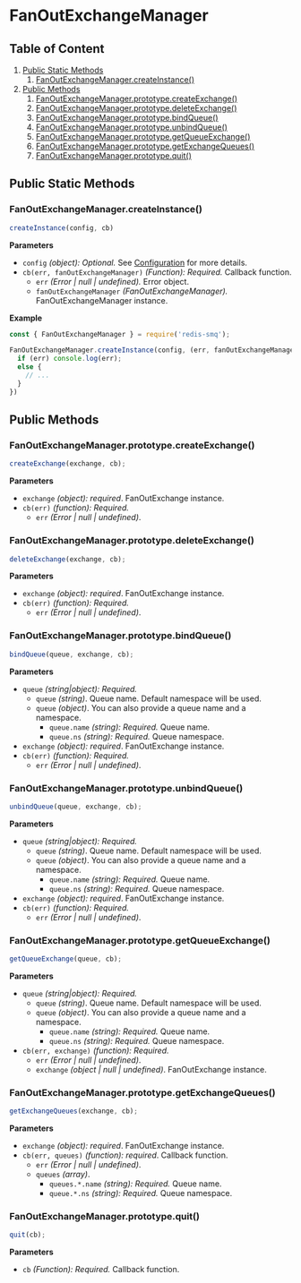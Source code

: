 # FanOutExchangeManager

## Table of Content

1. [Public Static Methods](#public-static-methods)
    1. [FanOutExchangeManager.createInstance()](#fanoutexchangemanagercreateinstance)
2. [Public Methods](#public-methods)
   1. [FanOutExchangeManager.prototype.createExchange()](#fanoutexchangemanagerprototypecreateexchange)
   2. [FanOutExchangeManager.prototype.deleteExchange()](#fanoutexchangemanagerprototypedeleteexchange)
   3. [FanOutExchangeManager.prototype.bindQueue()](#fanoutexchangemanagerprototypebindqueue)
   4. [FanOutExchangeManager.prototype.unbindQueue()](#fanoutexchangemanagerprototypeunbindqueue) 
   5. [FanOutExchangeManager.prototype.getQueueExchange()](#fanoutexchangemanagerprototypegetqueueexchange) 
   6. [FanOutExchangeManager.prototype.getExchangeQueues()](#fanoutexchangemanagerprototypegetexchangequeues) 
   7. [FanOutExchangeManager.prototype.quit()](#fanoutexchangemanagerprototypequit)

## Public Static Methods

### FanOutExchangeManager.createInstance()

```javascript
createInstance(config, cb)
```

**Parameters**

- `config` *(object): Optional.*  See [Configuration](/docs/configuration.md) for more details.
- `cb(err, fanOutExchangeManager)` *(Function): Required.* Callback function.
  - `err` *(Error | null | undefined).* Error object.
  - `fanOutExchangeManager` *(FanOutExchangeManager).* FanOutExchangeManager instance.

**Example**

```javascript
const { FanOutExchangeManager } = require('redis-smq');

FanOutExchangeManager.createInstance(config, (err, fanOutExchangeManager) => {
  if (err) console.log(err);
  else {
    // ...
  }
})
```

## Public Methods

### FanOutExchangeManager.prototype.createExchange()

```typescript
createExchange(exchange, cb);
```

**Parameters**

- `exchange` *(object): required*. FanOutExchange instance.
- `cb(err)` *(function): Required.*
    - `err` *(Error | null | undefined)*.

### FanOutExchangeManager.prototype.deleteExchange()

```typescript
deleteExchange(exchange, cb);
```

**Parameters**

- `exchange` *(object): required*. FanOutExchange instance.
- `cb(err)` *(function): Required.*
    - `err` *(Error | null | undefined)*.

### FanOutExchangeManager.prototype.bindQueue()

```typescript
bindQueue(queue, exchange, cb);
```

**Parameters**

- `queue` *(string|object): Required.*
  - `queue` *(string)*. Queue name. Default namespace will be used.
  - `queue` *(object)*. You can also provide a queue name and a namespace.
    - `queue.name` *(string): Required.* Queue name.
    - `queue.ns` *(string): Required.* Queue namespace.
- `exchange` *(object): required*. FanOutExchange instance.
- `cb(err)` *(function): Required.*
    - `err` *(Error | null | undefined)*.
### FanOutExchangeManager.prototype.unbindQueue()

```typescript
unbindQueue(queue, exchange, cb);
```

**Parameters**


- `queue` *(string|object): Required.*
  - `queue` *(string)*. Queue name. Default namespace will be used.
  - `queue` *(object)*. You can also provide a queue name and a namespace.
    - `queue.name` *(string): Required.* Queue name.
    - `queue.ns` *(string): Required.* Queue namespace.
- `exchange` *(object): required*. FanOutExchange instance.
- `cb(err)` *(function): Required.*
    - `err` *(Error | null | undefined)*.
### FanOutExchangeManager.prototype.getQueueExchange()


```typescript
getQueueExchange(queue, cb);
```

**Parameters**

- `queue` *(string|object): Required.*
  - `queue` *(string)*. Queue name. Default namespace will be used.
  - `queue` *(object)*. You can also provide a queue name and a namespace.
    - `queue.name` *(string): Required.* Queue name.
    - `queue.ns` *(string): Required.* Queue namespace.
- `cb(err, exchange)` *(function): Required.*
    - `err` *(Error | null | undefined)*.
    - `exchange` *(object | null | undefined)*. FanOutExchange instance.

### FanOutExchangeManager.prototype.getExchangeQueues()


```typescript
getExchangeQueues(exchange, cb);
```

**Parameters**

- `exchange` *(object): required*. FanOutExchange instance. 
- `cb(err, queues)` *(function): required*. Callback function.
  - `err` *(Error | null | undefined)*.
  - `queues` *(array)*.
    - `queues.*.name` *(string): Required.* Queue name.
    - `queue.*.ns` *(string): Required.* Queue namespace.

### FanOutExchangeManager.prototype.quit()

```javascript
quit(cb);
```

**Parameters**
- `cb` *(Function): Required.* Callback function.
